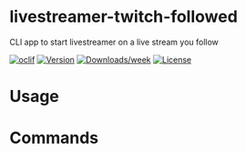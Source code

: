 livestreamer-twitch-followed
============================

CLI app to start livestreamer on a live stream you follow

[![oclif](https://img.shields.io/badge/cli-oclif-brightgreen.svg)](https://oclif.io)
[![Version](https://img.shields.io/npm/v/livestreamer-twitch-followed.svg)](https://npmjs.org/package/livestreamer-twitch-followed)
[![Downloads/week](https://img.shields.io/npm/dw/livestreamer-twitch-followed.svg)](https://npmjs.org/package/livestreamer-twitch-followed)
[![License](https://img.shields.io/npm/l/livestreamer-twitch-followed.svg)](https://github.com/skiant/livestreamer-twitch-followed/blob/master/package.json)

<!-- toc -->
# Usage
<!-- usage -->
# Commands
<!-- commands -->
